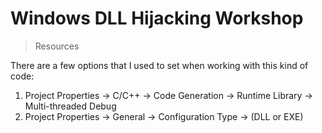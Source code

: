 # Windows DLL Hijacking Workshop
> Resources

There are a few options that I used to set when working with this kind of code:

1. Project Properties -> C/C++ -> Code Generation -> Runtime Library -> Multi-threaded Debug
2.  Project Properties -> General -> Configuration Type -> (DLL or EXE)


